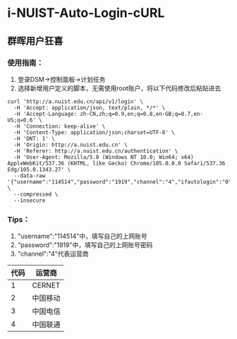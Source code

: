 # i-NUIST-Auto-Login-cURL  
## 群晖用户狂喜  
### 使用指南：  
1. 登录DSM->控制面板->计划任务  
2. 选择新增用户定义的脚本，无需使用root账户，将以下代码修改后粘贴进去  
```
curl 'http://a.nuist.edu.cn/api/v1/login' \
  -H 'Accept: application/json, text/plain, */*' \
  -H 'Accept-Language: zh-CN,zh;q=0.9,en;q=0.8,en-GB;q=0.7,en-US;q=0.6' \
  -H 'Connection: keep-alive' \
  -H 'Content-Type: application/json;charset=UTF-8' \
  -H 'DNT: 1' \
  -H 'Origin: http://a.nuist.edu.cn' \
  -H 'Referer: http://a.nuist.edu.cn/authentication' \
  -H 'User-Agent: Mozilla/5.0 (Windows NT 10.0; Win64; x64) AppleWebKit/537.36 (KHTML, like Gecko) Chrome/105.0.0.0 Safari/537.36 Edg/105.0.1343.27' \
  --data-raw '{"username":"114514","password":"1919","channel":"4","ifautologin":"0","pagesign":"secondauth","usripadd":"10.12.240.123"}' \
  --compressed \
  --insecure
  ```  
### Tips：  
1. "username":"114514"中，填写自己的上网账号  
2. "password":"1919"中，填写自己的上网账号密码  
3. "channel":"4"代表运营商

| 代码 | 运营商   |
|------|----------|
| 1    | CERNET   |
| 2    | 中国移动 |
| 3    | 中国电信 |
| 4    | 中国联通 |
